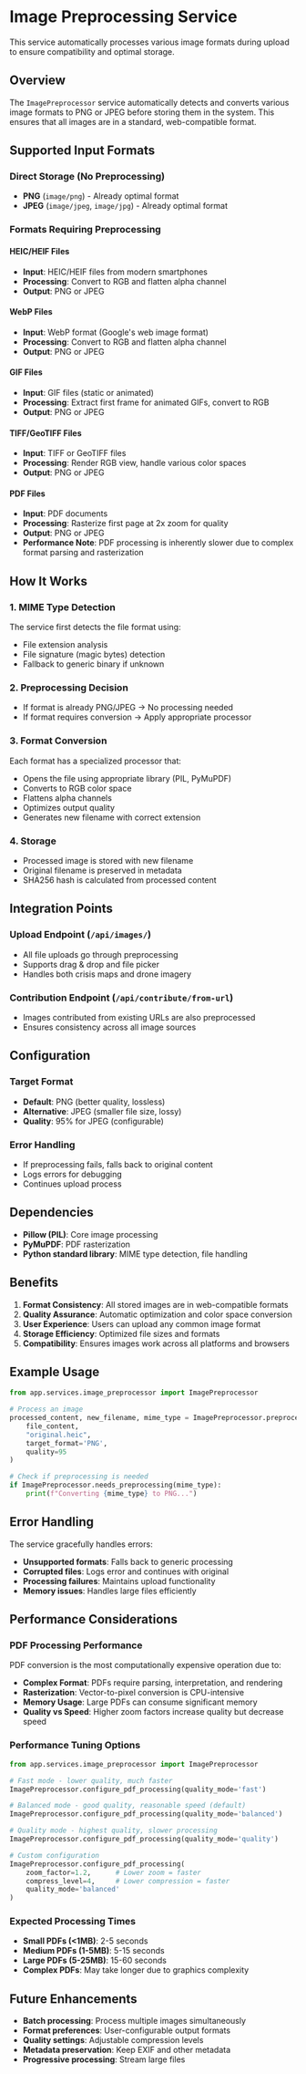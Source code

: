 # Image Preprocessing Service

This service automatically processes various image formats during upload to ensure compatibility and optimal storage.

## Overview

The `ImagePreprocessor` service automatically detects and converts various image formats to PNG or JPEG before storing them in the system. This ensures that all images are in a standard, web-compatible format.

## Supported Input Formats

### Direct Storage (No Preprocessing)
- **PNG** (`image/png`) - Already optimal format
- **JPEG** (`image/jpeg`, `image/jpg`) - Already optimal format

### Formats Requiring Preprocessing

#### HEIC/HEIF Files
- **Input**: HEIC/HEIF files from modern smartphones
- **Processing**: Convert to RGB and flatten alpha channel
- **Output**: PNG or JPEG

#### WebP Files
- **Input**: WebP format (Google's web image format)
- **Processing**: Convert to RGB and flatten alpha channel
- **Output**: PNG or JPEG

#### GIF Files
- **Input**: GIF files (static or animated)
- **Processing**: Extract first frame for animated GIFs, convert to RGB
- **Output**: PNG or JPEG

#### TIFF/GeoTIFF Files
- **Input**: TIFF or GeoTIFF files
- **Processing**: Render RGB view, handle various color spaces
- **Output**: PNG or JPEG

#### PDF Files
- **Input**: PDF documents
- **Processing**: Rasterize first page at 2x zoom for quality
- **Output**: PNG or JPEG
- **Performance Note**: PDF processing is inherently slower due to complex format parsing and rasterization

## How It Works

### 1. MIME Type Detection
The service first detects the file format using:
- File extension analysis
- File signature (magic bytes) detection
- Fallback to generic binary if unknown

### 2. Preprocessing Decision
- If format is already PNG/JPEG → No processing needed
- If format requires conversion → Apply appropriate processor

### 3. Format Conversion
Each format has a specialized processor that:
- Opens the file using appropriate library (PIL, PyMuPDF)
- Converts to RGB color space
- Flattens alpha channels
- Optimizes output quality
- Generates new filename with correct extension

### 4. Storage
- Processed image is stored with new filename
- Original filename is preserved in metadata
- SHA256 hash is calculated from processed content

## Integration Points

### Upload Endpoint (`/api/images/`)
- All file uploads go through preprocessing
- Supports drag & drop and file picker
- Handles both crisis maps and drone imagery

### Contribution Endpoint (`/api/contribute/from-url`)
- Images contributed from existing URLs are also preprocessed
- Ensures consistency across all image sources

## Configuration

### Target Format
- **Default**: PNG (better quality, lossless)
- **Alternative**: JPEG (smaller file size, lossy)
- **Quality**: 95% for JPEG (configurable)

### Error Handling
- If preprocessing fails, falls back to original content
- Logs errors for debugging
- Continues upload process

## Dependencies

- **Pillow (PIL)**: Core image processing
- **PyMuPDF**: PDF rasterization
- **Python standard library**: MIME type detection, file handling

## Benefits

1. **Format Consistency**: All stored images are in web-compatible formats
2. **Quality Assurance**: Automatic optimization and color space conversion
3. **User Experience**: Users can upload any common image format
4. **Storage Efficiency**: Optimized file sizes and formats
5. **Compatibility**: Ensures images work across all platforms and browsers

## Example Usage

```python
from app.services.image_preprocessor import ImagePreprocessor

# Process an image
processed_content, new_filename, mime_type = ImagePreprocessor.preprocess_image(
    file_content,
    "original.heic",
    target_format='PNG',
    quality=95
)

# Check if preprocessing is needed
if ImagePreprocessor.needs_preprocessing(mime_type):
    print(f"Converting {mime_type} to PNG...")
```

## Error Handling

The service gracefully handles errors:
- **Unsupported formats**: Falls back to generic processing
- **Corrupted files**: Logs error and continues with original
- **Processing failures**: Maintains upload functionality
- **Memory issues**: Handles large files efficiently

## Performance Considerations

### PDF Processing Performance
PDF conversion is the most computationally expensive operation due to:
- **Complex Format**: PDFs require parsing, interpretation, and rendering
- **Rasterization**: Vector-to-pixel conversion is CPU-intensive
- **Memory Usage**: Large PDFs can consume significant memory
- **Quality vs Speed**: Higher zoom factors increase quality but decrease speed

### Performance Tuning Options
```python
from app.services.image_preprocessor import ImagePreprocessor

# Fast mode - lower quality, much faster
ImagePreprocessor.configure_pdf_processing(quality_mode='fast')

# Balanced mode - good quality, reasonable speed (default)
ImagePreprocessor.configure_pdf_processing(quality_mode='balanced')

# Quality mode - highest quality, slower processing
ImagePreprocessor.configure_pdf_processing(quality_mode='quality')

# Custom configuration
ImagePreprocessor.configure_pdf_processing(
    zoom_factor=1.2,      # Lower zoom = faster
    compress_level=4,     # Lower compression = faster
    quality_mode='balanced'
)
```

### Expected Processing Times
- **Small PDFs (<1MB)**: 2-5 seconds
- **Medium PDFs (1-5MB)**: 5-15 seconds  
- **Large PDFs (5-25MB)**: 15-60 seconds
- **Complex PDFs**: May take longer due to graphics complexity

## Future Enhancements

- **Batch processing**: Process multiple images simultaneously
- **Format preferences**: User-configurable output formats
- **Quality settings**: Adjustable compression levels
- **Metadata preservation**: Keep EXIF and other metadata
- **Progressive processing**: Stream large files
